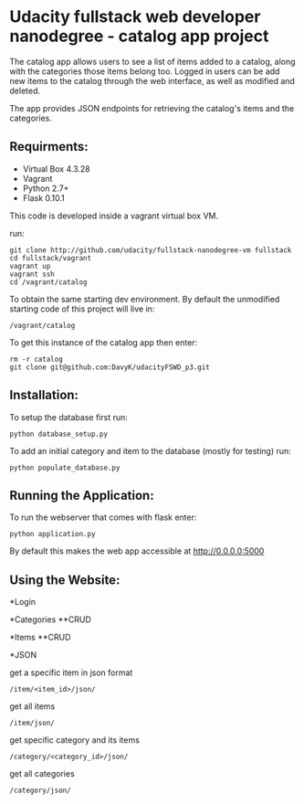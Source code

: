 
Udacity fullstack web developer nanodegree - catalog app project
================================================================

The catalog app allows users to see a list of items added to a catalog, along with the categories 
those items belong too.
Logged in users can be add new items to the catalog through the web interface, as well as modified and deleted.

The app provides JSON endpoints for retrieving the catalog's items and the categories.

Requirments:
------------
* Virtual Box 4.3.28
* Vagrant
* Python 2.7+
* Flask 0.10.1

This code is developed inside a vagrant virtual box VM.

run:

    git clone http://github.com/udacity/fullstack-nanodegree-vm fullstack
    cd fullstack/vagrant
    vagrant up
    vagrant ssh 
    cd /vagrant/catalog


To obtain the same starting dev environment. By default the unmodified starting code of this project will live in: 

    /vagrant/catalog
    
To get this instance of the catalog app then enter:

    rm -r catalog
    git clone git@github.com:DavyK/udacityFSWD_p3.git


Installation:
-------------

To setup the database first run:

    python database_setup.py

To add an initial category and item to the database (mostly for testing) run:

    python populate_database.py
    
    
Running the Application:
------------------------
    
To run the webserver that comes with flask enter:
    
    python application.py
    
By default this makes the web app accessible at http://0.0.0.0:5000


Using the Website:
------------------

*Login

*Categories
**CRUD

*Items
**CRUD

*JSON

get a specific item in json format

    /item/<item_id>/json/

get all items

    /item/json/

get specific category and its items

    /category/<category_id>/json/
 
get all categories
    
    /category/json/
   









